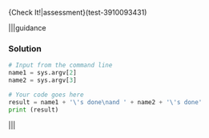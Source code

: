 {Check It!|assessment}(test-3910093431)

|||guidance
### Solution
```python
# Input from the command line
name1 = sys.argv[2]
name2 = sys.argv[3]

# Your code goes here
result = name1 + '\'s done\nand ' + name2 + '\'s done'
print (result)
```
|||

